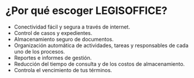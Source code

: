 # ¿Por qué escoger LEGISOFFICE?

* Conectividad fácil y segura a través de internet.
* Control de casos y expedientes.
* Almacenamiento seguro de documentos.
* Organización automática de actividades, tareas y responsables de cada uno de los procesos.
* Reportes e informes de gestión.
* Reducción del tiempo de consulta y de los costos de almacenamiento.
* Controla el vencimiento de tus términos.
